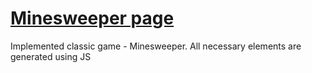 # [Minesweeper page](https://ruslanamav.github.io/minesweeper/)
Implemented classic game - Minesweeper. All necessary elements are generated using JS
